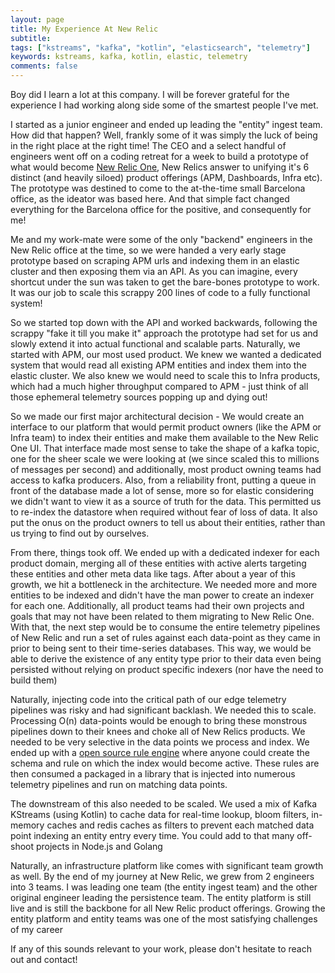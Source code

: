 ```yaml
---
layout: page
title: My Experience At New Relic
subtitle: 
tags: ["kstreams", "kafka", "kotlin", "elasticsearch", "telemetry"]
keywords: kstreams, kafka, kotlin, elastic, telemetry
comments: false
---
```


Boy did I learn a lot at this company. I will be forever grateful for the experience I had working along side some of the smartest people I've met. 

I started as a junior engineer and ended up leading the "entity" ingest team. How did that happen? Well, frankly some of it was simply the luck of being in the right place at the right time! The CEO and a select handful of engineers went off on a coding retreat for a week to build a prototype of what would become [New Relic One](https://newrelic.com/platform), New Relics answer to unifying it's 6 distinct (and heavily siloed) product offerings (APM, Dashboards, Infra etc). The prototype was destined to come to the at-the-time small Barcelona office, as the ideator was based here. And that simple fact changed everything for the Barcelona office for the positive, and consequently for me!

Me and my work-mate were some of the only "backend" engineers in the New Relic office at the time, so we were handed a very early stage prototype based on scraping APM urls and indexing them in an elastic cluster and then exposing them via an API. As you can imagine, every shortcut under the sun was taken to get the bare-bones prototype to work. It was our job to scale this scrappy 200 lines of code to a fully functional system!

So we started top down with the API and worked backwards, following the scrappy "fake it till you make it" approach the prototype had set for us and slowly extend it into actual functional and scalable parts. Naturally, we started with APM, our most used product. We knew we wanted a dedicated system that would read all existing APM entities and index them into the elastic cluster. We also knew we would need to scale this to Infra products, which had a much higher throughput compared to APM - just think of all those ephemeral telemetry sources popping up and dying out!

So we made our first major architectural decision - We would create an interface to our platform that would permit product owners (like the APM or Infra team) to index their entities and make them available to the New Relic One UI. That interface made most sense to take the shape of a kafka topic, one for the sheer scale we were looking at (we since scaled this to millions of messages per second) and additionally, most product owning teams had access to kafka producers. Also, from a reliability front, putting a queue in front of the database made a lot of sense, more so for elastic considering we didn't want to view it as a source of truth for the data. This permitted us to re-index the datastore when required without fear of loss of data. It also put the onus on the product owners to tell us about their entities, rather than us trying to find out by ourselves.

From there, things took off. We ended up with a dedicated indexer for each product domain, merging all of these entities with active alerts targeting these entities and other meta data like tags. After about a year of this growth, we hit a bottleneck in the architecture. We needed more and more entities to be indexed and didn't have the man power to create an indexer for each one. Additionally, all product teams had their own projects and goals that may not have been related to them migrating to New Relic One. With that, the next step would be to consume the entire 
telemetry pipelines of New Relic and run a set of rules against each data-point as they came in prior to being sent to their time-series databases. 
This way, we would be able to derive the existence of any entity type prior to their data even being persisted without relying on product specific indexers (nor have the need to build them)

Naturally, injecting code into the critical path of our edge telemetry pipelines was risky and had significant backlash. We needed this to scale. Processing O(n) data-points would be enough to bring these monstrous pipelines down to their knees and choke all of New Relics products. We needed to be very selective in the data points we process and index. We ended up with a [open source rule engine](https://github.com/newrelic/entity-definitions) where anyone could create the schema and rule on which the index would become active. These rules are then consumed a packaged in a library that is injected into numerous telemetry pipelines and run on matching data points. 

The downstream of this also needed to be scaled. We used a mix of Kafka KStreams (using Kotlin) to cache data for real-time lookup, bloom filters, in-memory caches and redis caches as filters to prevent each matched data point indexing an entity entry every time. You could add to that many off-shoot projects in Node.js and Golang 

Naturally, an infrastructure platform like comes with significant team growth as well. By the end of my journey at New Relic, we grew from 2 engineers into 3 teams. I was leading one team (the entity ingest team) and the other original engineer leading the persistence team. The entity platform is still live and is still the backbone for all New Relic product offerings. Growing the entity platform and entity teams was one of the most satisfying challenges of my career

If any of this sounds relevant to your work, please don't hesitate to reach out and contact!